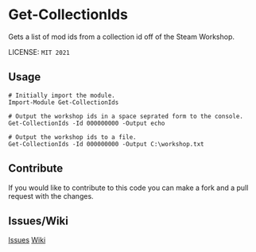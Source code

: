 # Get-CollectionIds
Gets a list of mod ids from a collection id off of the Steam Workshop.

LICENSE: `MIT 2021`

## Usage
```pwsh
# Initially import the module.
Import-Module Get-CollectionIds

# Output the workshop ids in a space seprated form to the console.
Get-CollectionIds -Id 000000000 -Output echo

# Output the workshop ids to a file.
Get-CollectionIds -Id 000000000 -Output C:\workshop.txt
```

## Contribute
If you would like to contribute to this code you can make a fork and a pull request with the changes.

## Issues/Wiki
[Issues](https://github.com/thakyZ/Get-CollectionIds/issues)
[Wiki](https://github.com/thakyZ/Get-CollectionIds/)
